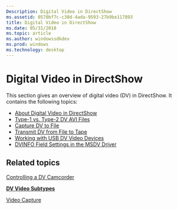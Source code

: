 ```yaml
---
Description: Digital Video in DirectShow
ms.assetid: 0570bf7c-c38d-4ada-9593-27b9be117893
title: Digital Video in DirectShow
ms.date: 05/31/2018
ms.topic: article
ms.author: windowssdkdev
ms.prod: windows
ms.technology: desktop
---
```


# Digital Video in DirectShow

This section gives an overview of digital video (DV) in DirectShow. It contains the following topics:

-   [About Digital Video in DirectShow](about-digital-video-in-directshow.md)
-   [Type-1 vs. Type-2 DV AVI Files](type-1-vs--type-2-dv-avi-files.md)
-   [Capture DV to File](capture-dv-to-file.md)
-   [Transmit DV from File to Tape](transmit-dv-from-file-to-tape.md)
-   [Working with USB DV Video Devices](working-with-usb-dv-video-devices.md)
-   [DVINFO Field Settings in the MSDV Driver](dvinfo-field-settings-in-the-msdv-driver.md)

## Related topics

<dl> <dt>

[Controlling a DV Camcorder](controlling-a-dv-camcorder.md)
</dt> <dt>

[**DV Video Subtypes**](dv-video-subtypes.md)
</dt> <dt>

[Video Capture](video-capture.md)
</dt> </dl>

 

 



